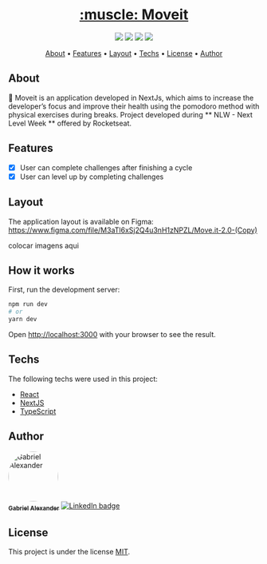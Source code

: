 <h1 align="center">
    <a href="https://pt-br.reactjs.org/">:muscle: Moveit</a>
</h1>
<p align="center">
    <img src="https://img.shields.io/github/issues/Gabriel-Alexander10/Moveit" alt"issues" />
    <img src="https://img.shields.io/github/forks/Gabriel-Alexander10/Moveit" alt"forks" />
    <img src="https://img.shields.io/github/stars/Gabriel-Alexander10/Moveit" alt"stars" />
    <img src="https://img.shields.io/github/license/Gabriel-Alexander10/Moveit" alt"license" />
</p>

<p align="center">
 <a href="#about">About</a> • 
 <a href="#features">Features</a> • 
 <a href="#layout">Layout</a> • 
 <a href="#techs">Techs</a> • 
 <a href="#license">License</a> • 
 <a href="#author">Author</a>
</p>

## About
  🚀 Moveit is an application developed in NextJs, which aims to increase the developer’s focus and improve their health using the pomodoro method with physical exercises during breaks. Project developed during ** NLW - Next Level Week ** offered by Rocketseat.  

## Features

- [x] User can complete challenges after finishing a cycle
- [x] User can level up by completing challenges

## Layout
The application layout is available on Figma:
https://www.figma.com/file/M3aTl6xSj2Q4u3nH1zNPZL/Move.it-2.0-(Copy)

colocar imagens aqui  

## How it works

First, run the development server:

```bash
npm run dev
# or
yarn dev
```

Open [http://localhost:3000](http://localhost:3000) with your browser to see the result.

##  Techs

The following techs were used in this project:

- [React](https://reactjs.org/)
- [NextJS](https://nextjs.org/)
- [TypeScript](https://www.typescriptlang.org/)

## Author
<a href="https://blog.rocketseat.com.br/author/thiago/">
 <img style="border-radius: 50%;" src="https://media-exp1.licdn.com/dms/image/C5603AQG3jlBthcVVqg/profile-displayphoto-shrink_200_200/0/1603548566092?e=1620259200&v=beta&t=15W8RT5E1u6lnNpJgP6D-7gdse4Busx49A-BtnFtVOw" width="100px;" alt="Gabriel Alexander"/>
 <br />
 <sub><b>Gabriel Alexander</b></sub></a>  
<a href="https://www.linkedin.com/in/gabriel-alexander-abb90a1b6/">
   <img src="https://img.shields.io/badge/Gabriel%20Alexander-blue?style=flat&logo=linkedin&link=https://www.linkedin.com/in/gabriel-alexander-abb90a1b6/" alt="LinkedIn badge" /> 
</a>

## License

This project is under the license [MIT](./LICENSE).

